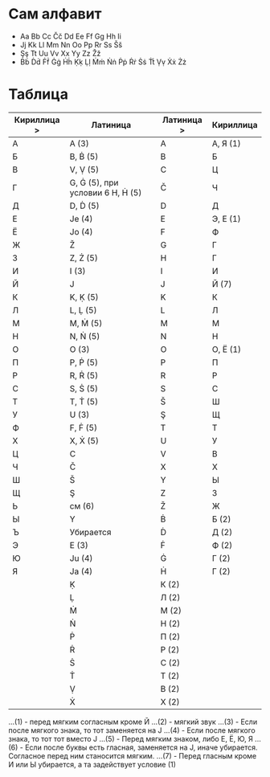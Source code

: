 # Сам алфавит
- Aa Bb Cc Čč Dd Ee Ff Gg Hh Ii
- Jj Kk Ll Mm Nn Oo Pp Rr Ss Šš
- Şş Tt Uu Vv Xx Yy Zz Žž 
- Ḃḃ Ḋḋ Ḟḟ Ġġ Ḣḣ Ḳḳ Ḷḷ Ṁṁ Ṅṅ Ṗṗ Ṙṙ Ṡṡ Ṫṫ Ṿṿ Ẋẋ Żż
# Таблица 
Кириллица > | Латиница | Латиница > | Кириллица
--- | --- | --- | ---
А | A (3) | A | А, Я (1)
Б | B, Ḃ (5) | B | Б
В | V, Ṿ (5) | C | Ц
Г | G, Ġ (5), при условии 6 H, Ḣ (5) | Č | Ч
Д | D, Ḋ (5) | D | Д
Е | Je (4) | E | Э, Е (1)
Ё | Jo (4) | F | Ф
Ж | Ž | G | Г
З | Z, Ż (5) | H | Г
И | I (3) | I | И
Й | J | J | Й (7)
К | K, Ḳ (5) | K | К
Л | L, Ḷ (5) | L | Л
М | M, Ṁ (5) | M | М
Н | N, Ṅ (5) | N | Н
О | O (3) | O | О, Ё (1)
П | P, Ṗ (5) | P | П
Р | R, Ṙ (5) | R | Р
С | S, Ṡ (5) | S | С
Т | T, Ṫ (5) | Š | Ш
У | U (3) | Ş | Щ
Ф | F, Ḟ (5) | T | Т
Х | X, Ẋ (5) | U | У
Ц | C | V | В
Ч | Č | X | Х
Ш | Š | Y | Ы
Щ | Ş | Z | З
Ь | см (6) | Ž | Ж
Ы | Y | Ḃ | Б (2)
Ъ | Убирается | Ḋ | Д (2)
Э | E (3) | Ḟ | Ф (2)
Ю | Ju (4) | Ġ | Г (2)
Я | Ja (4) | Ḣ | Г (2)
 | | Ḳ | К (2)
 | | Ḷ | Л (2)
 | | Ṁ | М (2)
 | | Ṅ | Н (2)
 | | Ṗ | П (2)
 | | Ṙ | Р (2)
 | | Ṡ | С (2)
 | | Ṫ | Т (2)
 | | Ṿ | В (2)
 | | Ẋ | Х (2) | | Ż | З (2)

...(1) - перед мягким согласным кроме Й
...(2) - мягкий звук
...(3) - Если после мягкого знака, то тот заменяется на J
...(4) - Если после мягкого знака, то тот тот вместо J
...(5) - Перед мягким знаком, либо Е, Ё, Ю, Я
...(6) - Если после буквы есть гласная, заменяется на J, иначе убирается. Согласное перед ним станосится мягким.
...(7) - Перед гласным кроме И или Ы убирается, а та задействует условие (1)
